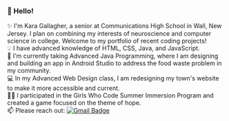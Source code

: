 ### :wave: Hello!

<!--
**KaraGallagher/KaraGallagher** is a ✨ _special_ ✨ repository because its `README.md` (this file) appears on your GitHub profile.

Here are some ideas to get you started:

- 🔭 I’m currently working on ...
- 🌱 I’m currently learning ...
- 👯 I’m looking to collaborate on ...
- 🤔 I’m looking for help with ...
- 💬 Ask me about ...
- 📫 How to reach me: ...
- 😄 Pronouns: ...
- ⚡ Fun fact: ...
-->

:sparkles: I'm Kara Gallagher, a senior at Communications High School in Wall, New Jersey. I plan on combining my interests of neuroscience and computer science in college. Welcome to my portfolio of recent coding projects! <br/>
:bulb: I have advanced knowledge of HTML, CSS, Java, and JavaScript. <br/>
:iphone: I'm currently taking Advanced Java Programming, where I am designing and building an app in Android Studio to address the food waste problem in my community. <br/>
:computer: In my Advanced Web Design class, I am redesigning my town's website to make it more accessible and current. <br/>
:woman_technologist: I participated in the Girls Who Code Summer Immersion Program and created a game focused on the theme of hope. <br/>
:mailbox: Please reach out: [![Gmail Badge](https://img.shields.io/badge/-kara886622@gmail.com-c14438?style=flat-square&logo=Gmail&logoColor=white&link=mailto:kara886622@gmail.com)](mailto:kara886622@gmail.com)
